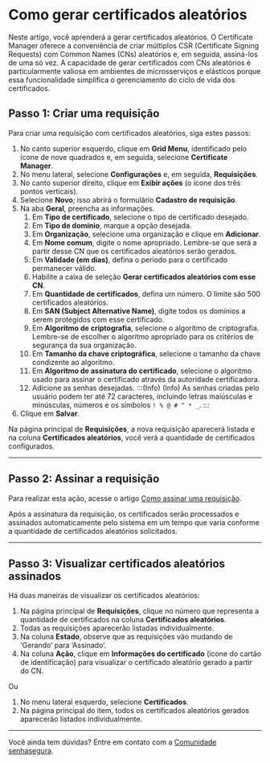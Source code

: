 # Como gerar certificados aleatórios

Neste artigo, você aprenderá a gerar certificados aleatórios. O Certificate Manager oferece a conveniência de criar múltiplos CSR (Certificate Signing Requests) com Common Names (CNs) aleatórios e, em seguida, assiná-los de uma só vez. A capacidade de gerar certificados com CNs aleatórios é particularmente valiosa em ambientes de microsserviços e elásticos porque essa funcionalidade simplifica o gerenciamento do ciclo de vida dos certificados.

## Passo 1: Criar uma requisição
Para criar uma requisição com certificados aleatórios, siga estes passos:

1. No canto superior esquerdo, clique em **Grid Menu**, identificado pelo ícone de nove quadrados e, em seguida, selecione **Certificate Manager**.
2. No menu lateral, selecione **Configurações** e, em seguida, **Requisições**.
3. No canto superior direito, clique em **Exibir ações** (o ícone dos três pontos verticais).
4. Selecione **Novo**; isso abrirá o formulário **Cadastro de requisição**.
5. Na aba **Geral**, preencha as informações.
    1. Em **Tipo de certificado**, selecione o tipo de certificado desejado.
    2. Em **Tipo de domínio**, marque a opção desejada.
    3. Em **Organização**, selecione uma organização e clique em **Adicionar**.
    4. Em **Nome comum**, digite o nome apropriado. Lembre-se que será a partir desse CN que os certificados aleatórios serão gerados. 
    5. Em **Validade (em dias)**, defina o período para o certificado permanecer válido.
    6. Habilite a caixa de seleção **Gerar certificados aleatórios com esse CN**.
    7. Em **Quantidade de certificados**, defina um número. O limite são 500 certificados aleatórios.
    8. Em **SAN (Subject Alternative Name)**, digite todos os domínios a serem protegidos com esse certificado.
    9. Em **Algoritmo de criptografia**, selecione o algoritmo de criptografia. Lembre-se de escolher o algoritmo apropriado para os critérios de segurança da sua organização.
    10. Em **Tamanho da chave criptográfica**, selecione o tamanho da chave condizente ao algoritmo.
    11. Em **Algoritmo de assinatura do certificado**, selecione o algoritmo usado para assinar o certificado através da autoridade certificadora.
    12. Adicione as senhas desejadas.
:::(Info) (Info)
As senhas criadas pelo usuário podem ter até 72 caracteres, incluindo letras maiúsculas e minúsculas, números e os símbolos `! % @ # ^ * _`.
:::
8. Clique em **Salvar**.

Na página principal de **Requisições**, a nova requisição aparecerá listada e na coluna **Certificados aleatórios**, você verá a quantidade de certificados configurados. 

* * *
## Passo 2: Assinar a requisição
Para realizar esta ação, acesse o artigo [Como assinar uma requisição](/v3-32/docs/pt/certificates-flow-how-to-sign-request).

Após a assinatura da requisição, os certificados serão processados e assinados automaticamente pelo sistema em um tempo que varia conforme a quantidade de certificados aleatórios solicitados.

* * *
## Passo 3: Visualizar certificados aleatórios assinados
Há duas maneiras de visualizar os certificados aleatórios:

1. Na página principal de **Requisições**, clique no número que representa a quantidade de certificados na coluna **Certificados aleatórios**. 
2. Todas as requisições aparecerão listadas individualmente. 
3. Na coluna **Estado**, observe que as requisições vão mudando de ‘Gerando’ para ‘Assinado’. 
4. Na coluna **Ação**, clique em **Informações do certificado** (ícone do cartão de identificação) para visualizar o certificado aleatório gerado a partir do CN.

Ou

1. No menu lateral esquerdo, selecione **Certificados**.
2. Na página principal do item, todos os certificados aleatórios gerados aparecerão listados individualmente.

* * *
Você ainda tem dúvidas? Entre em contato com a [Comunidade senhasegura](https://community.senhasegura.io/).
